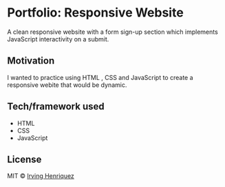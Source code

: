 # Portfolio: Responsive Website

A clean responsive website with a form sign-up section which implements JavaScript interactivity on a submit.

## Motivation

I wanted to practice using HTML , CSS and JavaScript to create a responsive webite that would be dynamic.  

## Tech/framework used
- HTML
- CSS
- JavaScript


## License
MIT © [Irving Henriquez]()
